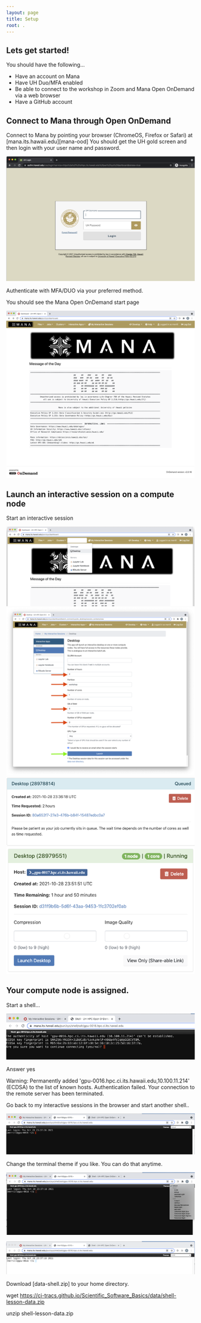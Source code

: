 ```yaml
---
layout: page
title: Setup
root: .
---
```


## Lets get started!
You should have the following...
* Have an account on Mana
* Have UH Duo/MFA enabled
* Be able to connect to the workshop in Zoom and Mana Open OnDemand via a web browser
* Have a GitHub account


## Connect to Mana through Open OnDemand
Connect to Mana by pointing your browser (ChromeOS, Firefox or Safari) at [mana.its.hawaii.edu][mana-ood]
You should get the UH gold screen and then login with your user name and password. 
 
![su_fig1](fig/gold_screen_crop.png)

Authenticate with MFA/DUO via your preferred method.

You should see the Mana Open OnDemand start page

![su_fig2](fig/mana_ood.png)

## Launch an interactive session on a compute node
Start an interactive session

![su_fig3](fig/select_desktop.png)
![su_fig4](fig/check_ignition.png)
![su_fig5](fig/waiting_for_a_session.png)
![su_fig6](fig/my_interactive_session.png)

## Your compute node is assigned.
Start a shell...

![su_fig7](fig/are_you_sure.png)

Answer
	yes

Warning: Permanently added 'gpu-0016.hpc.ci.its.hawaii.edu,10.100.11.214' (ECDSA) to the list of known hosts.
Authentication failed.
Your connection to the remote server has been terminated.

Go back to my interactive sessions in the browser and start another shell..

![su_fig8](fig/compute_node_login_prompt.png)

Change the terminal theme if you like.  You can do that anytime.


![su_fig9](fig/terminal_themes_dropdown.png)



![su_fig10](fig/light_compute_node_login_prompt.png)

Download [data-shell.zip] to your home directory.

wget https://ci-tracs.github.io/Scientific_Software_Basics/data/shell-lesson-data.zip

unzip shell-lesson-data.zip

